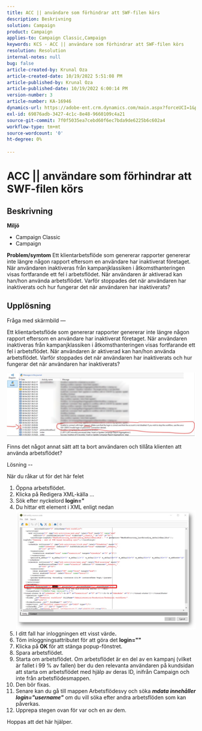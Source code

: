 ```yaml
---
title: ACC || användare som förhindrar att SWF-filen körs
description: Beskrivning
solution: Campaign
product: Campaign
applies-to: Campaign Classic,Campaign
keywords: KCS - ACC || användare som förhindrar att SWF-filen körs
resolution: Resolution
internal-notes: null
bug: false
article-created-by: Krunal Oza
article-created-date: 10/19/2022 5:51:08 PM
article-published-by: Krunal Oza
article-published-date: 10/19/2022 6:00:14 PM
version-number: 3
article-number: KA-16946
dynamics-url: https://adobe-ent.crm.dynamics.com/main.aspx?forceUCI=1&pagetype=entityrecord&etn=knowledgearticle&id=1341eb95-d64f-ed11-bba2-00224808679b
exl-id: 69876adb-3427-4c1c-8e48-9660109c4a21
source-git-commit: 7f0f5035ea7cebd60f6ec7bda9de6225b6c602a4
workflow-type: tm+mt
source-wordcount: '0'
ht-degree: 0%

---
```


# ACC || användare som förhindrar att SWF-filen körs

## Beskrivning

<b>Miljö</b>
- Campaign Classic
- Campaign



<b>Problem/symtom</b>
Ett klientarbetsflöde som genererar rapporter genererar inte längre någon rapport eftersom en användare har inaktiverat företaget. När användaren inaktiveras från kampanjklassiken i åtkomsthanteringen visas fortfarande ett fel i arbetsflödet. När användaren är aktiverad kan han/hon använda arbetsflödet. Varför stoppades det när användaren har inaktiverats och hur fungerar det när användaren har inaktiverats?


## Upplösning


Fråga med skärmbild —



Ett klientarbetsflöde som genererar rapporter genererar inte längre någon rapport eftersom en användare har inaktiverat företaget. När användaren inaktiveras från kampanjklassiken i åtkomsthanteringen visas fortfarande ett fel i arbetsflödet. När användaren är aktiverad kan han/hon använda arbetsflödet. Varför stoppades det när användaren har inaktiverats och hur fungerar det när användaren har inaktiverats?

![](assets/178d95b7-4dd0-ec11-a7b5-00224809c556.png)

Finns det något annat sätt att ta bort användaren och tillåta klienten att använda arbetsflödet?





Lösning --

När du råkar ut för det här felet

1. Öppna arbetsflödet.
2. Klicka på Redigera XML-källa ...
3. Sök efter nyckelord <b>login=&quot;</b>
4. Du hittar ett element i XML enligt nedan![](assets/dee6636f-799e-eb11-b1ac-000d3a368466.png)
5. I ditt fall har inloggningen ett visst värde<b>.</b>
6. Töm inloggningsattributet för att göra det <b>login=&quot;&quot;</b>
7. Klicka på <b>OK </b>för att stänga popup-fönstret.
8. Spara arbetsflödet.
9. Starta om arbetsflödet. Om arbetsflödet är en del av en kampanj (vilket är fallet i 99 % av fallen) ber du den relevanta användaren på kundsidan att starta om arbetsflödet med hjälp av deras ID, inifrån Campaign och inte från arbetsflödesmappen.
10. Den bör fixas.
11. Senare kan du gå till mappen Arbetsflödesvy och söka <b>*mdata innehåller login=&quot;username&quot;</b>* om du vill söka efter andra arbetsflöden som kan påverkas.
12. Upprepa stegen ovan för var och en av dem.


Hoppas att det här hjälper.
